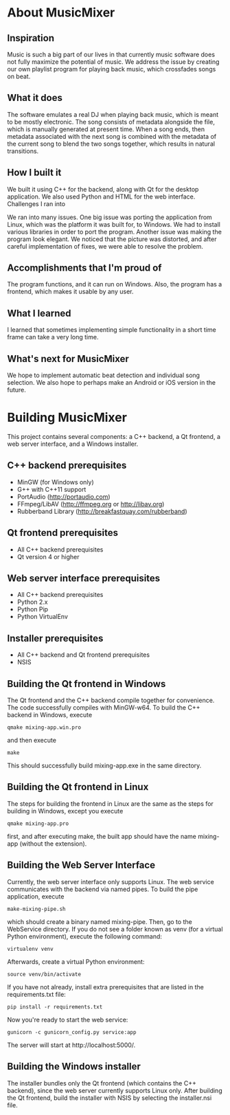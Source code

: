 About MusicMixer
================

Inspiration
-----------

Music is such a big part of our lives in that currently music software does not fully maximize the potential of music. We address the issue by creating our own playlist program for playing back music, which crossfades songs on beat.

What it does
------------

The software emulates a real DJ when playing back music, which is meant to be mostly electronic. The song consists of metadata alongside the file, which is manually generated at present time. When a song ends, then metadata associated with the next song is combined with the metadata of the current song to blend the two songs together, which results in natural transitions.

How I built it
--------------

We built it using C++ for the backend, along with Qt for the desktop application. We also used Python and HTML for the web interface.
Challenges I ran into

We ran into many issues. One big issue was porting the application from Linux, which was the platform it was built for, to Windows. We had to install various libraries in order to port the program. Another issue was making the program look elegant. We noticed that the picture was distorted, and after careful implementation of fixes, we were able to resolve the problem.

Accomplishments that I'm proud of
---------------------------------

The program functions, and it can run on Windows. Also, the program has a frontend, which makes it usable by any user.

What I learned
--------------

I learned that sometimes implementing simple functionality in a short time frame can take a very long time.

What's next for MusicMixer
--------------------------

We hope to implement automatic beat detection and individual song selection. We also hope to perhaps make an Android or iOS version in the future.

Building MusicMixer
===================

This project contains several components: a C++ backend, a Qt frontend, a web
server interface, and a Windows installer.

C++ backend prerequisites
-------------------------

* MinGW (for Windows only)
* G++ with C++11 support
* PortAudio (http://portaudio.com)
* FFmpeg/LibAV (http://ffmpeg.org or http://libav.org)
* Rubberband Library (http://breakfastquay.com/rubberband)

Qt frontend prerequisites
-------------------------

* All C++ backend prerequisites
* Qt version 4 or higher

Web server interface prerequisites
----------------------------------

* All C++ backend prerequisites
* Python 2.x
* Python Pip
* Python VirtualEnv

Installer prerequisites
-----------------------

* All C++ backend and Qt frontend prerequisites
* NSIS

Building the Qt frontend in Windows
-----------------------------------

The Qt frontend and the C++ backend compile together for convenience. The
code successfully compiles with MinGW-w64. To build the C++ backend in Windows,
execute

```
qmake mixing-app.win.pro
```

and then execute

```
make
```

This should successfully build mixing-app.exe in the same directory.

Building the Qt frontend in Linux
---------------------------------

The steps for building the frontend in Linux are the same as the steps for
building in Windows, except you execute

```
qmake mixing-app.pro
```

first, and after executing make, the built app should have the name mixing-app
(without the extension).

Building the Web Server Interface
---------------------------------

Currently, the web server interface only supports Linux. The web service
communicates with the backend via named pipes. To build the pipe application,
execute

```
make-mixing-pipe.sh
```

which should create a binary named mixing-pipe. Then, go to the WebService
directory. If you do not see a folder known as venv (for a virtual Python
environment), execute the following command:

```
virtualenv venv
```

Afterwards, create a virtual Python environment:

```
source venv/bin/activate
```

If you have not already, install extra prerequisites that are listed in the
requirements.txt file:

```
pip install -r requirements.txt
```

Now you're ready to start the web service:

```
gunicorn -c gunicorn_config.py service:app
```

The server will start at http://localhost:5000/.

Building the Windows installer
------------------------------

The installer bundles only the Qt frontend (which contains the C++ backend),
since the web server currently supports Linux only. After building the Qt
frontend, build the installer with NSIS by selecting the installer.nsi file.
